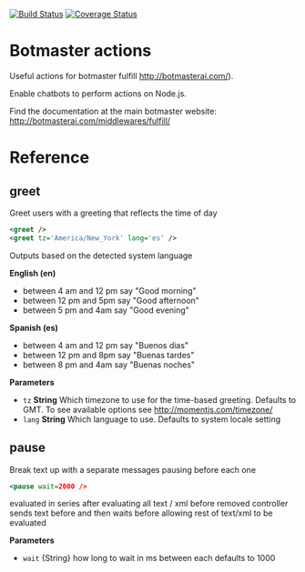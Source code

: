[![Build Status](https://travis-ci.org/botmasterai/botmaster-fulfill-actions.svg?branch=master)](https://travis-ci.org/botmasterai/botmaster-fulfill-actions)
[![Coverage Status](https://coveralls.io/repos/github/botmasterai/botmaster-fulfill-actions/badge.svg?branch=master)](https://coveralls.io/github/botmasterai/botmaster-fulfill-actions?branch=master)

# Botmaster actions

Useful actions for botmaster fulfill <http://botmasterai.com/>).

Enable chatbots to perform actions on Node.js.

Find the documentation at the main botmaster website: <http://botmasterai.com/middlewares/fulfill/>

# Reference

## greet

Greet users with a greeting that reflects the time of day

```xml
<greet />
<greet tz='America/New_York' lang='es' />
```

Outputs based on the detected system language

**English (en)**

-   between 4 am and 12 pm say "Good morning"
-   between 12 pm and 5pm  say "Good afternoon"
-   between 5 pm and 4am  say "Good evening"

**Spanish (es)**

-   between 4 am and 12 pm say "Buenos dias"
-   between 12 pm and 8pm  say "Buenas tardes"
-   between 8 pm and 4am  say "Buenas noches"

**Parameters**

-   `tz` **String** Which timezone to use for the time-based greeting. Defaults to GMT. To see available options see <http://momentjs.com/timezone/>
-   `lang` **String** Which language to use. Defaults to system locale setting

## pause

Break text up with a separate messages pausing before each one

```xml
<pause wait=2000 />
```

 evaluated in series
 after evaluating all text / xml before removed
 controller sends text before and then waits before allowing rest of text/xml to be evaluated

**Parameters**

-   `wait`  {String} how long to wait in ms between each defaults to 1000

